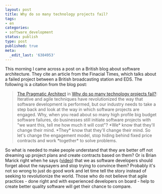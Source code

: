 ```yaml
---
layout: post
title: Why do so many technology projects fail?
tags:
- en
categories:
- software_development
status: publish
type: post
published: true
meta:
  _edit_last: '6384953'
---
```

<p>This morning I came across a post on a British blog about software architecture. They cite an article from the Finacial Times, which talks about a failed project between a British broadcasting station and EDS. The following is a citation from the blog post:</p>

<blockquote><a href="http://www.codingthearchitecture.com/">The Pragmatic Architect</a> in <a href="http://www.codingthearchitecture.com/2007/11/23/why_do_so_many_technology_projects_fail.html">Why do so many technology projects fail?</a>:<br>
Iterative and agile techniques have revolutionized the way that software development is performed, but our industry needs to take a step back and look at the way in which software projects are engaged. Why, when you read about so many high profile big budget software failures, do businesses still initiate software projects with "we want this, tell me how much it will cost"? *We* know that they'll change their mind. *They* know that they'll change their mind. So let's change the engagement model, stop hiding behind fixed price contracts and work *together* to solve problems.
</blockquote>

<p>So what is needed to make people understand that they are better off not dreaming up project plans and create contracts based on them? Or is Brian Marick right when he says (<a href="http://video.google.com/videoplay?docid=-3673297496561472424&amp;q=AAFTT&amp;total=10&amp;start=0&amp;num=10&amp;so=0&amp;type=search&amp;plindex=8">video</a>) that we as software developers should forget about the naysayers and stop trying to convince them? Probably it's not so wrong to just do good work and let time tell the story instead of seeking to revolutionize the world. Those who do not believe that agile practices - done right and with experienced developers on board - help to create better quality software will get their chance to compare.</p>
